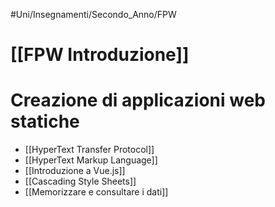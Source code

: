 #Uni/Insegnamenti/Secondo_Anno/FPW
# [[FPW Introduzione]]
# Creazione di applicazioni web statiche
- [[HyperText Transfer Protocol]]
- [[HyperText Markup Language]]
- [[Introduzione a Vue.js]]
- [[Cascading Style Sheets]]
- [[Memorizzare e consultare i dati]]